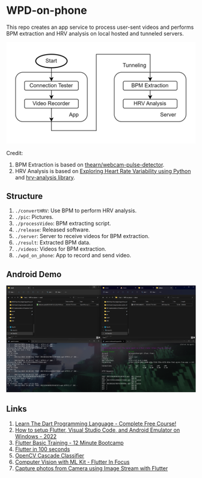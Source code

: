 # WPD-on-phone

This repo creates an app service to process user-sent videos and performs BPM extraction and HRV analysis on local hosted and tunneled servers.

![](pic/service_flowchart.png)

Credit: 
1. BPM Extraction is based on [thearn/webcam-pulse-detector](https://github.com/thearn/webcam-pulse-detector/tree/no_openmdao).
2. HRV Analysis is based on [Exploring Heart Rate Variability using Python](https://www.kaggle.com/code/stetelepta/exploring-heart-rate-variability-using-python) and [hrv-analysis library](https://github.com/Aura-healthcare/hrv-analysis).


## Structure

1. ```./convertHRV```: Use BPM to perform HRV analysis.
2. ```./pic```: Pictures.
3. ```./processVideo```: BPM extracting script.
4. ```./release```: Released software.
5. ```./server```: Server to receive videos for BPM extraction.
6. ```./result```: Extracted BPM data.
7. ```./videos```: Videos for BPM extraction.
8. ```./wpd_on_phone```: App to record and send video.

## Android Demo

![](pic/android_finished.png)

## Links

1. [Learn The Dart Programming Language - Complete Free Course!](https://www.youtube.com/watch?v=JZukfxvc7Mc)
2. [How to setup Flutter, Visual Studio Code, and Android Emulator on Windows - 2022](https://www.youtube.com/watch?v=ZSWfgxrxN0M)
3. [Flutter Basic Training - 12 Minute Bootcamp](https://www.youtube.com/watch?v=1xipg02Wu8s)
4. [Flutter in 100 seconds](https://youtu.be/lHhRhPV--G0)
5. [OpenCV Cascade Classifier](https://docs.opencv.org/3.4/db/d28/tutorial_cascade_classifier.html)
6. [Computer Vision with ML Kit - Flutter In Focus](https://www.youtube.com/watch?v=ymyYUCrJnxU)
7. [Capture photos from Camera using Image Stream with Flutter](https://medium.com/@hugand/capture-photos-from-camera-using-image-stream-with-flutter-e9af94bc2bee)

